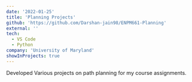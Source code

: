 ```yaml
---
date: '2022-01-25'
title: 'Planning Projects'
github: 'https://github.com/Darshan-jain98/ENPM661-Planning'
external: ''
tech:
  - VS Code
  - Python
company: 'University of Maryland'
showInProjects: true
---
```


Developed Various projects on path planning for my course assignments.